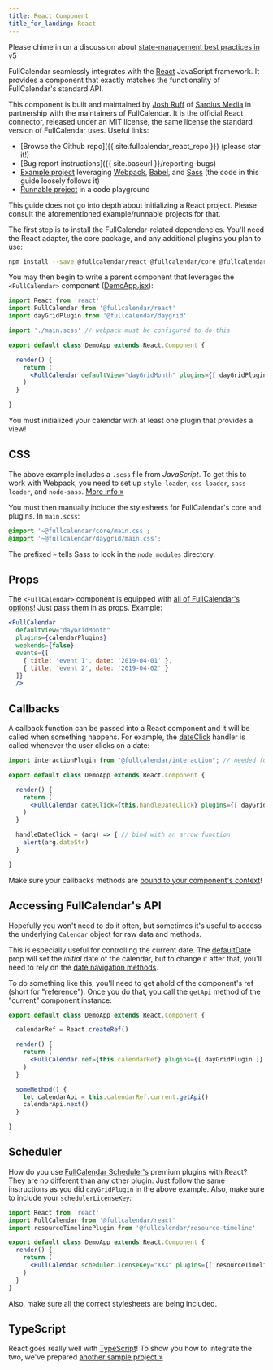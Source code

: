 ```yaml
---
title: React Component
title_for_landing: React
---
```


<div class='warning'>
Please chime in on a discussion about <a href='https://github.com/fullcalendar/fullcalendar-react/issues/65' class='more-link' target='_blank'>state-management best practices in v5</a>
</div>

FullCalendar seamlessly integrates with the [React] JavaScript framework. It provides a component that exactly matches the functionality of FullCalendar's standard API.

This component is built and maintained by [Josh Ruff](https://github.com/joshuaRuff) of [Sardius Media](http://sardius.media/) in partnership with the maintainers of FullCalendar. It is the official React connector, released under an MIT license, the same license the standard version of FullCalendar uses. Useful links:

- [Browse the Github repo]({{ site.fullcalendar_react_repo }}) (please star it!)
- [Bug report instructions]({{ site.baseurl }}/reporting-bugs)
- [Example project][example project] leveraging [Webpack], [Babel], and [Sass] (the code in this guide loosely follows it)
- [Runnable project](https://codesandbox.io/s/2z6wp2jozn) in a code playground

This guide does not go into depth about initializing a React project. Please consult the aforementioned example/runnable projects for that.

The first step is to install the FullCalendar-related dependencies. You'll need the React adapter, the core package, and any additional plugins you plan to use:

```bash
npm install --save @fullcalendar/react @fullcalendar/core @fullcalendar/daygrid
```

You may then begin to write a parent component that leverages the `<FullCalendar>` component ([DemoApp.jsx]):

```jsx
import React from 'react'
import FullCalendar from '@fullcalendar/react'
import dayGridPlugin from '@fullcalendar/daygrid'

import './main.scss' // webpack must be configured to do this

export default class DemoApp extends React.Component {

  render() {
    return (
      <FullCalendar defaultView="dayGridMonth" plugins={[ dayGridPlugin ]} />
    )
  }

}
```

You must initialized your calendar with at least one plugin that provides a view!


## CSS

The above example includes a `.scss` file from *JavaScript*. To get this to work with Webpack, you need to set up `style-loader`, `css-loader`, `sass-loader`, and `node-sass`. [More info &raquo;][sass-loader]

You must then manually include the stylesheets for FullCalendar's core and plugins. In `main.scss`:

```scss
@import '~@fullcalendar/core/main.css';
@import '~@fullcalendar/daygrid/main.css';
```

The prefixed `~` tells Sass to look in the `node_modules` directory.


## Props

The `<FullCalendar>` component is equipped with [all of FullCalendar's options][docs toc]! Just pass them in as props. Example:

```jsx
<FullCalendar
  defaultView="dayGridMonth"
  plugins={calendarPlugins}
  weekends={false}
  events={[
    { title: 'event 1', date: '2019-04-01' },
    { title: 'event 2', date: '2019-04-02' }
  ]}
  />
```


## Callbacks

A callback function can be passed into a React component and it will be called when something happens. For example, the [dateClick](dateClick) handler is called whenever the user clicks on a date:

```jsx
import interactionPlugin from "@fullcalendar/interaction"; // needed for dayClick

export default class DemoApp extends React.Component {

  render() {
    return (
      <FullCalendar dateClick={this.handleDateClick} plugins={[ dayGridPlugin, interactionPlugin ]} />
    )
  }

  handleDateClick = (arg) => { // bind with an arrow function
    alert(arg.dateStr)
  }

}
```

Make sure your callbacks methods are [bound to your component's context][callback-method-binding]!


## Accessing FullCalendar's API

Hopefully you won't need to do it often, but sometimes it's useful to access the underlying `Calendar` object for raw data and methods.

This is especially useful for controlling the current date. The [defaultDate](defaultDate) prop will set the *initial* date of the calendar, but to change it after that, you'll need to rely on the [date navigation methods](date-navigation).

To do something like this, you'll need to get ahold of the component's ref (short for "reference"). Once you do that, you call the `getApi` method of the "current" component instance:

```jsx
export default class DemoApp extends React.Component {

  calendarRef = React.createRef()

  render() {
    return (
      <FullCalendar ref={this.calendarRef} plugins={[ dayGridPlugin ]} />
    )
  }

  someMethod() {
    let calendarApi = this.calendarRef.current.getApi()
    calendarApi.next()
  }

}
```


## Scheduler

How do you use [FullCalendar Scheduler's](premium) premium plugins with React? They are no different than any other plugin. Just follow the same instructions as you did `dayGridPlugin` in the above example. Also, make sure to include your `schedulerLicenseKey`:

```jsx
import React from 'react'
import FullCalendar from '@fullcalendar/react'
import resourceTimelinePlugin from '@fullcalendar/resource-timeline'

export default class DemoApp extends React.Component {
  render() {
    return (
      <FullCalendar schedulerLicenseKey="XXX" plugins={[ resourceTimelinePlugin ]} />
    )
  }
}
```

Also, make sure all the correct stylesheets are being included.


## TypeScript

React goes really well with [TypeScript]! To show you how to integrate the two, we've prepared [another sample project &raquo;][typescript project]


[React]: https://reactjs.org/
[Webpack]: https://webpack.js.org/
[Babel]: https://babeljs.io/
[Sass]: https://sass-lang.com/
[example project]: https://github.com/fullcalendar/fullcalendar-example-projects/tree/master/react
[DemoApp.jsx]: https://github.com/fullcalendar/fullcalendar-example-projects/blob/master/react/src/DemoApp.jsx
[sass-loader]: https://github.com/webpack-contrib/sass-loader#readme
[docs toc]: https://fullcalendar.io/docs#toc
[callback-method-binding]: https://medium.com/@pauloesteves8/es6-classes-binding-public-class-fields-and-event-handling-in-react-2e1e39b1d498
[TypeScript]: https://www.typescriptlang.org/
[typescript project]: https://github.com/fullcalendar/fullcalendar-example-projects/tree/master/react-typescript
